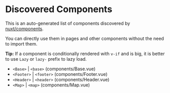 # Discovered Components

This is an auto-generated list of components discovered by [nuxt/components](https://github.com/nuxt/components).

You can directly use them in pages and other components without the need to import them.

**Tip:** If a component is conditionally rendered with `v-if` and is big, it is better to use `Lazy` or `lazy-` prefix to lazy load.

- `<Base>` | `<base>` (components/Base.vue)
- `<Footer>` | `<footer>` (components/Footer.vue)
- `<Header>` | `<header>` (components/Header.vue)
- `<Map>` | `<map>` (components/Map.vue)
